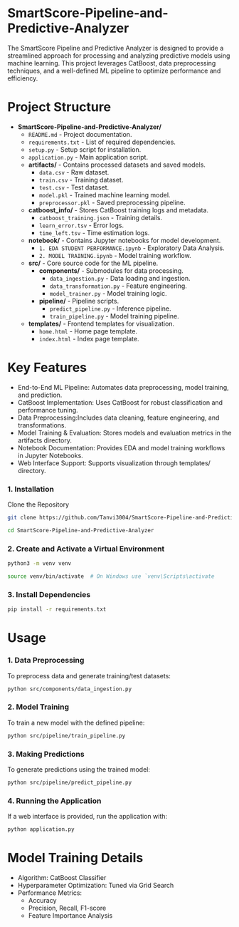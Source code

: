 # SmartScore-Pipeline-and-Predictive-Analyzer

The SmartScore Pipeline and Predictive Analyzer is designed to provide a streamlined approach for processing and analyzing predictive models using machine learning. This project leverages CatBoost, data preprocessing techniques, and a well-defined ML pipeline to optimize performance and efficiency.

# Project Structure

- **SmartScore-Pipeline-and-Predictive-Analyzer/**
  - `README.md` - Project documentation.
  - `requirements.txt` - List of required dependencies.
  - `setup.py` - Setup script for installation.
  - `application.py` - Main application script.
  - **artifacts/** - Contains processed datasets and saved models.
    - `data.csv` - Raw dataset.
    - `train.csv` - Training dataset.
    - `test.csv` - Test dataset.
    - `model.pkl` - Trained machine learning model.
    - `preprocessor.pkl` - Saved preprocessing pipeline.
  - **catboost_info/** - Stores CatBoost training logs and metadata.
    - `catboost_training.json` - Training details.
    - `learn_error.tsv` - Error logs.
    - `time_left.tsv` - Time estimation logs.
  - **notebook/** - Contains Jupyter notebooks for model development.
    - `1. EDA STUDENT PERFORMANCE.ipynb` - Exploratory Data Analysis.
    - `2. MODEL TRAINING.ipynb` - Model training workflow.
  - **src/** - Core source code for the ML pipeline.
    - **components/** - Submodules for data processing.
      - `data_ingestion.py` - Data loading and ingestion.
      - `data_transformation.py` - Feature engineering.
      - `model_trainer.py` - Model training logic.
    - **pipeline/** - Pipeline scripts.
      - `predict_pipeline.py` - Inference pipeline.
      - `train_pipeline.py` - Model training pipeline.
  - **templates/** - Frontend templates for visualization.
    - `home.html` - Home page template.
    - `index.html` - Index page template.


# Key Features
- End-to-End ML Pipeline: Automates data preprocessing, model training, and prediction.
- CatBoost Implementation: Uses CatBoost for robust classification and performance tuning.
- Data Preprocessing:Includes data cleaning, feature engineering, and transformations.
- Model Training & Evaluation: Stores models and evaluation metrics in the artifacts directory.
- Notebook Documentation: Provides EDA and model training workflows in Jupyter Notebooks.
- Web Interface Support: Supports visualization through templates/ directory.

### 1. Installation
Clone the Repository
``` bash
git clone https://github.com/Tanvi3004/SmartScore-Pipeline-and-Predictive-Analyzer.git
```
``` bash
cd SmartScore-Pipeline-and-Predictive-Analyzer
```
### 2. Create and Activate a Virtual Environment
``` bash
python3 -m venv venv
```
```bash
source venv/bin/activate  # On Windows use `venv\Scripts\activate
```
### 3. Install Dependencies
``` bash
pip install -r requirements.txt
```

# Usage

### 1. Data Preprocessing
To preprocess data and generate training/test datasets:
``` bash
python src/components/data_ingestion.py
```
### 2. Model Training
To train a new model with the defined pipeline:
``` bash
python src/pipeline/train_pipeline.py
```
### 3. Making Predictions
To generate predictions using the trained model:
``` bash
python src/pipeline/predict_pipeline.py
```
### 4. Running the Application
If a web interface is provided, run the application with:
``` bash
python application.py
```

# Model Training Details

- Algorithm: CatBoost Classifier
- Hyperparameter Optimization: Tuned via Grid Search
- Performance Metrics:
  - Accuracy
  - Precision, Recall, F1-score
  - Feature Importance Analysis
